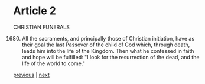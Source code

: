 # Article 2

CHRISTIAN FUNERALS

1680. All the sacraments, and principally those of Christian initiation, have as their goal the last Passover of the child of God which, through death, leads him into the life of the Kingdom. Then what he confessed in faith and hope will be fulfilled: "I look for the resurrection of the dead, and the life of the world to come."

[previous](https://github.com/Tenari/non-fiction/blob/master/catechism/__P59.md) | [next](https://github.com/Tenari/non-fiction/blob/master/catechism/__P5B.md)